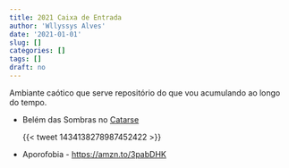 ```yaml
---
title: 2021 Caixa de Entrada
author: 'Wllyssys Alves'
date: '2021-01-01'
slug: []
categories: []
tags: []
draft: no
---
```


Ambiante caótico que serve repositório do que vou acumulando ao longo do tempo.

- Belém das Sombras no [Catarse](https://www.catarse.me/belemdassombras)

  {{< tweet 1434138278987452422 >}}
  
- Aporofobia - https://amzn.to/3pabDHK
